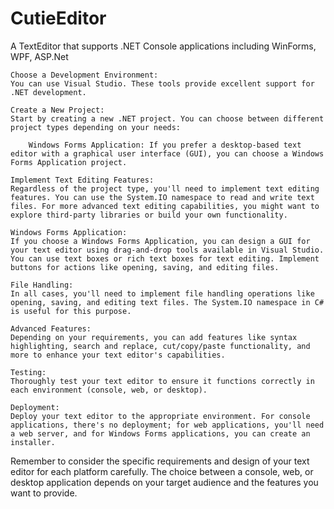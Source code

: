 # CutieEditor
A TextEditor that supports .NET Console applications including WinForms, WPF, ASP.Net

    Choose a Development Environment:
    You can use Visual Studio. These tools provide excellent support for .NET development.

    Create a New Project:
    Start by creating a new .NET project. You can choose between different project types depending on your needs:

        Windows Forms Application: If you prefer a desktop-based text editor with a graphical user interface (GUI), you can choose a Windows Forms Application project.

    Implement Text Editing Features:
    Regardless of the project type, you'll need to implement text editing features. You can use the System.IO namespace to read and write text files. For more advanced text editing capabilities, you might want to explore third-party libraries or build your own functionality.

    Windows Forms Application:
    If you choose a Windows Forms Application, you can design a GUI for your text editor using drag-and-drop tools available in Visual Studio. You can use text boxes or rich text boxes for text editing. Implement buttons for actions like opening, saving, and editing files.

    File Handling:
    In all cases, you'll need to implement file handling operations like opening, saving, and editing text files. The System.IO namespace in C# is useful for this purpose.

    Advanced Features:
    Depending on your requirements, you can add features like syntax highlighting, search and replace, cut/copy/paste functionality, and more to enhance your text editor's capabilities.

    Testing:
    Thoroughly test your text editor to ensure it functions correctly in each environment (console, web, or desktop).

    Deployment:
    Deploy your text editor to the appropriate environment. For console applications, there's no deployment; for web applications, you'll need a web server, and for Windows Forms applications, you can create an installer.

Remember to consider the specific requirements and design of your text editor for each platform carefully. The choice between a console, web, or desktop application depends on your target audience and the features you want to provide.
